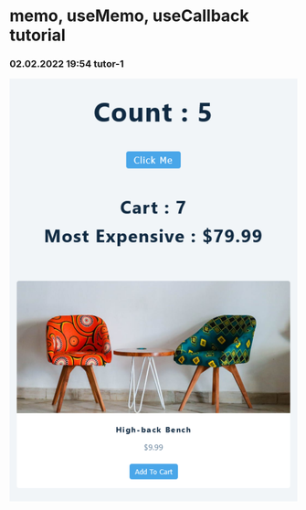 # memo, useMemo, useCallback tutorial

### 02.02.2022 19:54 tutor-1

![Screenshot 2022-02-02 at 19-53-32 React App](../../assets/memo/Screenshot-1.png)
